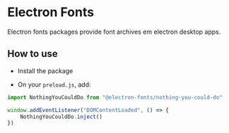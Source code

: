# Electron Fonts

Electron fonts packages provide font archives em electron desktop apps.

## How to use

* Install the package

* On your `preload.js`, add:

```ts
import NothingYouCouldDo from "@electron-fonts/nothing-you-could-do"

window.addEventListener("DOMContentLoaded", () => {
    NothingYouCouldDo.inject()
})
```